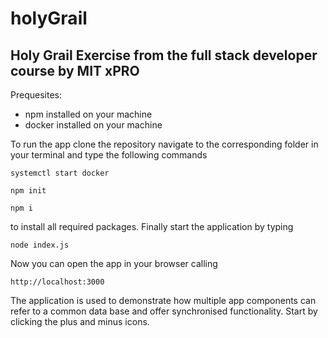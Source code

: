 # holyGrail
## Holy Grail Exercise from the full stack developer course by MIT xPRO
Prequesites:
- npm installed on your machine
- docker installed on your machine

To run the app clone the repository navigate to the corresponding folder in your terminal and type the following commands

```
systemctl start docker

npm init

npm i
```
    
to install all required packages. Finally start the application by typing

```
node index.js
```
    
Now you can open the app in your browser calling 

```
http://localhost:3000
```

The application is used to demonstrate how multiple app components can refer to a common data base and offer synchronised functionality. Start by clicking the plus and minus icons.
